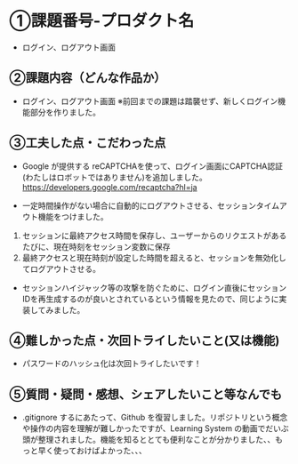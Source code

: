 # ①課題番号-プロダクト名
- ログイン、ログアウト画面

## ②課題内容（どんな作品か）
- ログイン、ログアウト画面 ※前回までの課題は踏襲せず、新しくログイン機能部分を作りました。


## ③工夫した点・こだわった点
- Google が提供する reCAPTCHAを使って、ログイン画面にCAPTCHA認証(わたしはロボットではありません)を追加しました。https://developers.google.com/recaptcha?hl=ja

- 一定時間操作がない場合に自動的にログアウトさせる、セッションタイムアウト機能をつけました。
1. セッションに最終アクセス時間を保存し、ユーザーからのリクエストがあるたびに、現在時刻をセッション変数に保存
2. 最終アクセスと現在時刻が設定した時間を超えると、セッションを無効化してログアウトさせる。

- セッションハイジャック等の攻撃を防ぐために、ログイン直後にセッションIDを再生成するのが良いとされているという情報を見たので、同じように実装してみました。

## ④難しかった点・次回トライしたいこと(又は機能)
- パスワードのハッシュ化は次回トライしたいです！


## ⑤質問・疑問・感想、シェアしたいこと等なんでも
- .gitignore するにあたって、Github を復習しました。リポジトリという概念や操作の内容を理解が難しかったですが、Learning System の動画でだいぶ頭が整理されました。機能を知るととても便利なことが分かりました、、もっと早く使っておけばよかった、、、



